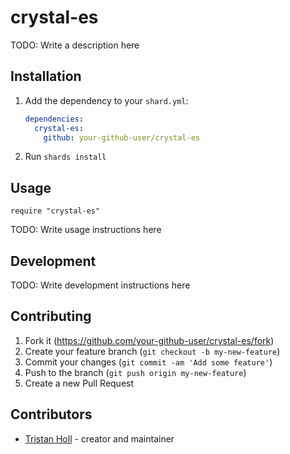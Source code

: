 # crystal-es

TODO: Write a description here

## Installation

1. Add the dependency to your `shard.yml`:

   ```yaml
   dependencies:
     crystal-es:
       github: your-github-user/crystal-es
   ```

2. Run `shards install`

## Usage

```crystal
require "crystal-es"
```

TODO: Write usage instructions here

## Development

TODO: Write development instructions here

## Contributing

1. Fork it (<https://github.com/your-github-user/crystal-es/fork>)
2. Create your feature branch (`git checkout -b my-new-feature`)
3. Commit your changes (`git commit -am 'Add some feature'`)
4. Push to the branch (`git push origin my-new-feature`)
5. Create a new Pull Request

## Contributors

- [Tristan Holl](https://github.com/your-github-user) - creator and maintainer
